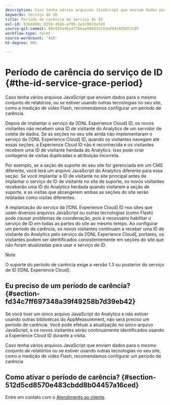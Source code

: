 ```yaml
---
description: Caso tenha vários arquivos JavaScript que enviam dados para o mesmo conjunto de relatórios, ou se estiver usando outras tecnologias no seu site, como a medição de vídeo Flash, recomendamos configurar um período de carência.
keywords: Serviço de ID
title: Período de carência do serviço de ID
exl-id: 83b4898c-8358-458b-a798-1e3c9633afe9
source-git-commit: 06e935a4ba4776baa900d3dc91e294c92b873c0f
workflow-type: tm+mt
source-wordcount: '415'
ht-degree: 98%

---
```


# Período de carência do serviço de ID {#the-id-service-grace-period}

Caso tenha vários arquivos JavaScript que enviam dados para o mesmo conjunto de relatórios, ou se estiver usando outras tecnologias no seu site, como a medição de vídeo Flash, recomendamos configurar um período de carência.

Depois de implantar o serviço da [!DNL Experience Cloud] ID, os novos visitantes não recebem uma ID de visitante do Analytics de um servidor de coleta de dados. Se as seções no seu site ainda não implementaram o serviço da [!DNL Experience Cloud] ID, quando os visitantes navegam até essas seções, a Experience Cloud ID não é reconhecida e os visitantes recebem uma ID de visitante herdada do Analytics. Isso pode criar contagens de visitas duplicadas e atribuição incorreta.

Por exemplo, se a seção de suporte do seu site for gerenciada em um CMS diferente, você terá um arquivo JavaScript do Analytics diferente para essa seção. Se você implantar a ID de visitante no site principal antes de implantar o serviço de ID de visitante no site de suporte, os novos visitantes receberão uma ID do Analytics herdada quando visitarem a seção de suporte, e as visitas que abrangerem ambas as seções do site serão relatadas como visitas diferentes.

A implantação do serviço da [!DNL Experience Cloud] ID nos sites que usam diversos arquivos JavaScript ou outras tecnologias (como Flash) pode causar problemas de coordenação, pois é necessário habilitar o serviço de ID em todas as partes do site ao mesmo tempo. Ao configurar um período de carência, os novos visitantes continuam a receber uma ID de visitante do Analytics pelo serviço da [!DNL Experience Cloud], portanto, os visitantes podem ser identificados consistentemente em seções do site que não foram atualizadas para usar o serviço de ID.

>[!NOTE]
>
>O suporte do período de carência exige a versão 1.3 ou posterior do serviço de ID [!DNL Experience Cloud].

## Eu preciso de um período de carência? {#section-fd34c7ff697348a39f49258b7d39eb42}

Se você tiver um único arquivo JavaScript do Analytics e não estiver usando outras bibliotecas do AppMeasurement, não será preciso um período de carência. Você pode efetuar a atualização no único arquivo JavaScript, e os novos visitantes serão continuamente identificados usando a Experience Cloud ID durante a visita.

Caso tenha vários arquivos JavaScript que enviam dados para o *mesmo conjunto de relatórios* ou se estiver usando outras tecnologias no seu site, como a medição de vídeo Flash, recomendamos configurar um período de carência

## Como ativar o período de carência? {#section-512d5cd8570e483cbdd8b04457a16ced}

Entre em contato com o [Atendimento ao cliente](https://helpx.adobe.com/br/marketing-cloud/contact-support.html).
